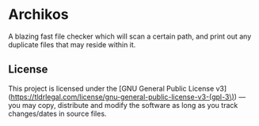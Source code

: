 # Archikos

A blazing fast file checker which will scan a certain path, and print out any duplicate files that may reside within it.

## License

This project is licensed under the [GNU General Public License v3](https://tldrlegal.com/license/gnu-general-public-license-v3-(gpl-3\)) &#8212; you may copy, distribute and modify the software as long as you track changes/dates in source files.

